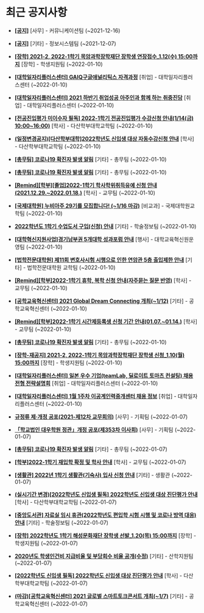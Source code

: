 # 최근 공지사항

* **[[공지]](http://ajou.ac.kr/kr/ajou/notice.do?mode=view&amp;articleNo=147976&amp;article.offset=0&amp;articleLimit=30)**
 [사무] - 커뮤니케이션팀 (~2021-12-16)

* **[[공지]](http://ajou.ac.kr/kr/ajou/notice.do?mode=view&amp;articleNo=141548&amp;article.offset=0&amp;articleLimit=30)**
 [기타] - 정보시스템팀 (~2021-12-07)

* **[[장학] 2021-2, 2022-1학기 목암과학장학재단 장학생 연장접수_1.12(수) 15:00까지](http://ajou.ac.kr/kr/ajou/notice.do?mode=view&amp;articleNo=179481&amp;article.offset=0&amp;articleLimit=30)**
 [장학] - 학생지원팀 (~2022-01-10)

* **[[대학일자리플러스센터] GAIQ구글애널리틱스 자격과정](http://ajou.ac.kr/kr/ajou/notice.do?mode=view&amp;articleNo=179477&amp;article.offset=0&amp;articleLimit=30)**
 [취업] - 대학일자리플러스센터 (~2022-01-10)

* **[[대학일자리플러스센터] 2021 하반기 취업성공 아주인과 함께 하는 취중진담](http://ajou.ac.kr/kr/ajou/notice.do?mode=view&amp;articleNo=179476&amp;article.offset=0&amp;articleLimit=30)**
 [취업] - 대학일자리플러스센터 (~2022-01-10)

* **[[전공진입평가 미이수자 필독] 2022-1학기 전공진입평가 수강신청 안내(1/14(금) 10:00~16:00)](http://ajou.ac.kr/kr/ajou/notice.do?mode=view&amp;articleNo=179474&amp;article.offset=0&amp;articleLimit=30)**
 [학사] - 다산학부대학교학팀 (~2022-01-10)

* **[(일정변경공지)[다산학부대학]2022학년도 신입생 대상 자동수강신청 안내](http://ajou.ac.kr/kr/ajou/notice.do?mode=view&amp;articleNo=179471&amp;article.offset=0&amp;articleLimit=30)**
 [학사] - 다산학부대학교학팀 (~2022-01-10)

* **[[총무팀] 코로나19 확진자 발생 알림](http://ajou.ac.kr/kr/ajou/notice.do?mode=view&amp;articleNo=179464&amp;article.offset=0&amp;articleLimit=30)**
 [기타] - 총무팀 (~2022-01-10)

* **[[총무팀] 코로나19 확진자 발생 알림](http://ajou.ac.kr/kr/ajou/notice.do?mode=view&amp;articleNo=179461&amp;article.offset=0&amp;articleLimit=30)**
 [기타] - 총무팀 (~2022-01-10)

* **[[Remind][학부][졸업]2022-1학기 학사학위취득유예 신청 안내(2021.12.29.~2022.01.18.)](http://ajou.ac.kr/kr/ajou/notice.do?mode=view&amp;articleNo=179460&amp;article.offset=0&amp;articleLimit=30)**
 [학사] - 교무팀 (~2022-01-10)

* **[[국제대학원] 누비아주 29기를 모집합니다! (~1/16 마감)](http://ajou.ac.kr/kr/ajou/notice.do?mode=view&amp;articleNo=179458&amp;article.offset=0&amp;articleLimit=30)**
 [비교과] - 국제대학원교학팀 (~2022-01-10)

* **[2022학년도 1학기 수업도서 구입(신청) 안내](http://ajou.ac.kr/kr/ajou/notice.do?mode=view&amp;articleNo=179456&amp;article.offset=0&amp;articleLimit=30)**
 [기타] - 학술정보팀 (~2022-01-10)

* **[[대학혁신지원사업]경기남부권 5개대학 성과포럼 안내](http://ajou.ac.kr/kr/ajou/notice.do?mode=view&amp;articleNo=179452&amp;article.offset=0&amp;articleLimit=30)**
 [행사] - 대학교육혁신원운영팀 (~2022-01-10)

* **[[법학전문대학원] 제11회 변호사시험 시행으로 인한 연암관 5층 출입제한 안내](http://ajou.ac.kr/kr/ajou/notice.do?mode=view&amp;articleNo=179451&amp;article.offset=0&amp;articleLimit=30)**
 [기타] - 법학전문대학원 교학팀 (~2022-01-10)

* **[[Remind][학부]2022-1학기 휴학, 복학 신청 안내(자주묻는 질문 반영)](http://ajou.ac.kr/kr/ajou/notice.do?mode=view&amp;articleNo=179443&amp;article.offset=0&amp;articleLimit=30)**
 [학사] - 교무팀 (~2022-01-10)

* **[[공학교육혁신센터] 2021 Global Dream Connecting 개최(~1/12)](http://ajou.ac.kr/kr/ajou/notice.do?mode=view&amp;articleNo=179442&amp;article.offset=0&amp;articleLimit=30)**
 [기타] - 공학교육혁신센터 (~2022-01-10)

* **[[Remind][학부]2022-1학기 시간제등록생 신청 기간 안내(01.07.~01.14.)](http://ajou.ac.kr/kr/ajou/notice.do?mode=view&amp;articleNo=179441&amp;article.offset=0&amp;articleLimit=30)**
 [학사] - 교무팀 (~2022-01-10)

* **[[총무팀] 코로나19 확진자 발생 알림](http://ajou.ac.kr/kr/ajou/notice.do?mode=view&amp;articleNo=179439&amp;article.offset=0&amp;articleLimit=30)**
 [기타] - 총무팀 (~2022-01-10)

* **[[장학-재공지] 2021-2, 2022-1학기 목암과학장학재단 장학생 신청_1.10(월) 15:00까지](http://ajou.ac.kr/kr/ajou/notice.do?mode=view&amp;articleNo=179431&amp;article.offset=0&amp;articleLimit=30)**
 [장학] - 학생지원팀 (~2022-01-10)

* **[[대학일자리플러스센터] 일본 우수 기업(teamLab, 딜로이트 토마츠 컨설팅) 채용전형 전략설명회](http://ajou.ac.kr/kr/ajou/notice.do?mode=view&amp;articleNo=179430&amp;article.offset=0&amp;articleLimit=30)**
 [취업] - 대학일자리플러스센터 (~2022-01-10)

* **[[대학일자리플러스센터] 1월 1주차 이공계인력중개센터 채용 정보](http://ajou.ac.kr/kr/ajou/notice.do?mode=view&amp;articleNo=179429&amp;article.offset=0&amp;articleLimit=30)**
 [취업] - 대학일자리플러스센터 (~2022-01-10)

* **[규정류 제·개정 공포(2021-제12차 교무회의)](http://ajou.ac.kr/kr/ajou/notice.do?mode=view&amp;articleNo=179418&amp;article.offset=0&amp;articleLimit=30)**
 [사무] - 기획팀 (~2022-01-07)

* **[「학교법인 대우학원 정관」개정 공포(제353차 이사회)](http://ajou.ac.kr/kr/ajou/notice.do?mode=view&amp;articleNo=179417&amp;article.offset=0&amp;articleLimit=30)**
 [사무] - 기획팀 (~2022-01-07)

* **[[총무팀] 코로나19 확진자 발생 알림](http://ajou.ac.kr/kr/ajou/notice.do?mode=view&amp;articleNo=179414&amp;article.offset=0&amp;articleLimit=30)**
 [기타] - 총무팀 (~2022-01-07)

* **[[학부]2022-1학기 재입학 확정 및 학사 안내](http://ajou.ac.kr/kr/ajou/notice.do?mode=view&amp;articleNo=179412&amp;article.offset=0&amp;articleLimit=30)**
 [학사] - 교무팀 (~2022-01-07)

* **[[생활관] 2022년 1학기 생활관(기숙사) 입사 신청 안내](http://ajou.ac.kr/kr/ajou/notice.do?mode=view&amp;articleNo=179408&amp;article.offset=0&amp;articleLimit=30)**
 [기타] - 생활관 (~2022-01-07)

* **[(실시기간 변경)[2022학년도 신입생 필독] 2022학년도 신입생 대상 진단평가 안내](http://ajou.ac.kr/kr/ajou/notice.do?mode=view&amp;articleNo=179406&amp;article.offset=0&amp;articleLimit=30)**
 [학사] - 다산학부대학교학팀 (~2022-01-07)

* **[[중앙도서관] 자료실 임시 휴관(2022학년도 편입학 시험 시행 및 코로나 방역 대응) 안내](http://ajou.ac.kr/kr/ajou/notice.do?mode=view&amp;articleNo=179403&amp;article.offset=0&amp;articleLimit=30)**
 [기타] - 학술정보팀 (~2022-01-07)

* **[[장학] 2022학년도 1학기 해성문화재단 장학생 선발_1.20(목) 15:00까지](http://ajou.ac.kr/kr/ajou/notice.do?mode=view&amp;articleNo=179402&amp;article.offset=0&amp;articleLimit=30)**
 [장학] - 학생지원팀 (~2022-01-07)

* **[2020년도 학생인건비 지급비율 및 부당회수 비율 공개(수정)](http://ajou.ac.kr/kr/ajou/notice.do?mode=view&amp;articleNo=179395&amp;article.offset=0&amp;articleLimit=30)**
 [기타] - 산학지원팀 (~2022-01-07)

* **[[2022학년도 신입생 필독] 2022학년도 신입생 대상 진단평가 안내](http://ajou.ac.kr/kr/ajou/notice.do?mode=view&amp;articleNo=179394&amp;article.offset=0&amp;articleLimit=30)**
 [학사] - 다산학부대학교학팀 (~2022-01-07)

* **[(마감)[공학교육혁신센터] 2021 글로벌 스마트토크콘서트 개최(~1/7)](http://ajou.ac.kr/kr/ajou/notice.do?mode=view&amp;articleNo=179390&amp;article.offset=0&amp;articleLimit=30)**
 [기타] - 공학교육혁신센터 (~2022-01-07)

